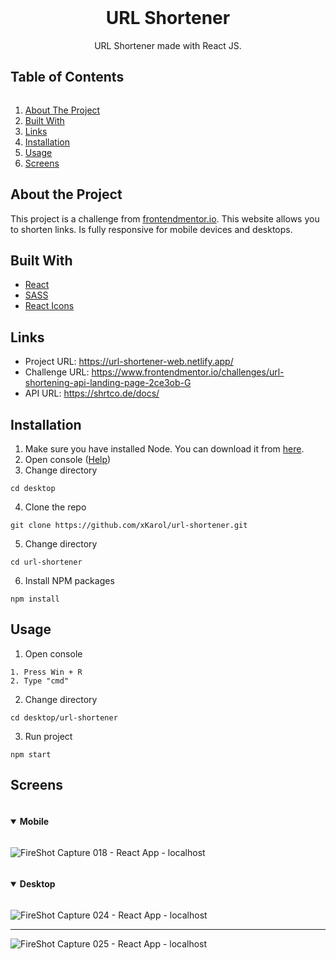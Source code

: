 <center>
<br/>
<h1>URL Shortener</h1>
URL Shortener made with React JS.
<br/>
</center>
<h2 style="display: inline-block">Table of Contents</h2>
<ol>
    <li><a href="#about-the-project">About The Project</a></li>
    <li><a href="#built-with">Built With</a></li>
    <li><a href="#links">Links</a></li>
    <li><a href="#installation">Installation</a></li>
    <li><a href="#usage">Usage</a></li>
    <li><a href="#screens">Screens</a></li>
</ol>

## About the Project
This project is a challenge from [frontendmentor.io](https://frontendmentor.io). This website allows you to shorten links. Is fully responsive for mobile devices and desktops.

## Built With

* <a href="https://reactjs.org/">React</a>
* <a href="https://sass-lang.com/">SASS</a>
* <a href="https://react-icons.github.io/react-icons/">React Icons</a>

## Links 
- Project URL: https://url-shortener-web.netlify.app/
- Challenge URL: https://www.frontendmentor.io/challenges/url-shortening-api-landing-page-2ce3ob-G
- API URL: https://shrtco.de/docs/

## Installation
1. Make sure you have installed Node. You can download it from [here](https://nodejs.org/en/).
2. Open console ([Help](#usage))
3. Change directory

`cd desktop`

4. Clone the repo

`git clone https://github.com/xKarol/url-shortener.git`

5. Change directory

`cd url-shortener`

6. Install NPM packages

`npm install`

## Usage
1. Open console

```
1. Press Win + R
2. Type "cmd"
```
2. Change directory

```cd desktop/url-shortener```

3. Run project

```npm start```

## Screens
<details open="open">
  <summary><h4 style="display: inline-block">Mobile</h2></summary>
  
![FireShot Capture 018 - React App - localhost](https://user-images.githubusercontent.com/83913433/151773832-21bd8885-8447-4343-aa9b-e0d14519bf44.png)

</details>

<details open="open">
  <summary><h4 style="display: inline-block">Desktop</h2></summary>
  
![FireShot Capture 024 - React App - localhost](https://user-images.githubusercontent.com/83913433/151773796-7936d3ce-a006-4eed-be2d-31f7d2664814.png)

<hr />

![FireShot Capture 025 - React App - localhost](https://user-images.githubusercontent.com/83913433/151773801-74c07bae-a1cc-43c3-a7a7-6e7555ae4dbf.png)

</details>

